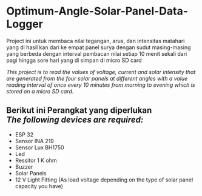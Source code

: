 # Optimum-Angle-Solar-Panel-Data-Logger

Project ini untuk membaca nilai tegangan, arus, dan intensitas matahari yang di hasil kan dari ke empat panel surya  dengan sudut masing-masing yang berbeda dengan interval pembacan nilai setiap 10 menit sekali dari pagi hingga sore hari yang di simpan di micro SD card

*This project is to read the values of voltage, current and solar intensity that are generated from the four solar panels at different angles with a value reading interval of once every 10 minutes from morning to evening which is stored on a micro SD card.*


## Berikut ini Perangkat yang diperlukan <br> *The following devices are required:*
  * ESP 32
  * Sensor INA 219 
  * Sensor Lux BH1750
  * Led
  * Ressitor 1 K ohm
  * Buzzer
  * Solar Panels
  * 12 V Light Fitting (As load voltage depending on the type of solar panel capacity you have)

